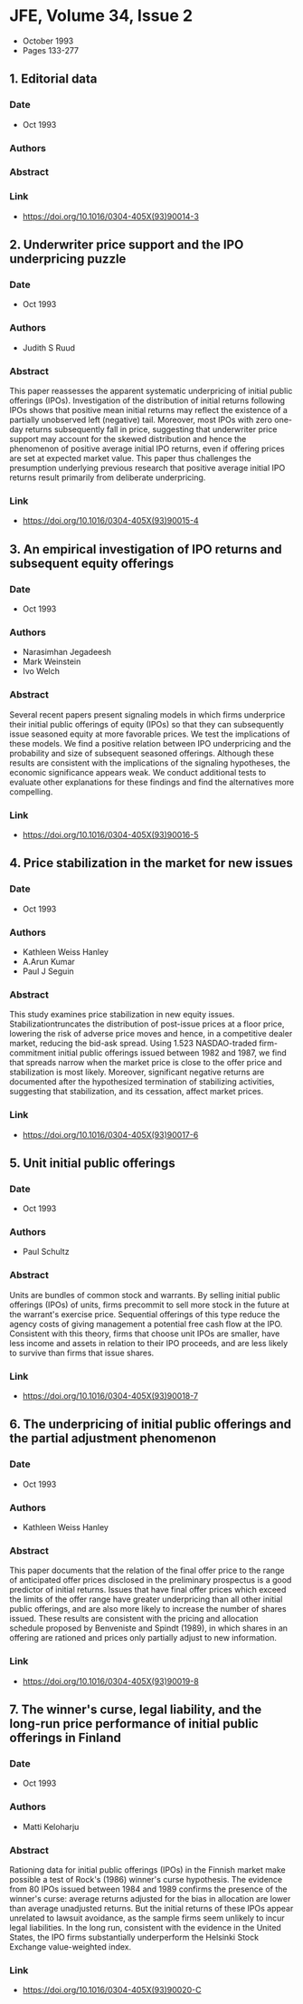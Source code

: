 # JFE, Volume 34, Issue 2
- October 1993
- Pages 133-277

## 1. Editorial data
### Date
- Oct 1993
### Authors
### Abstract

### Link
- https://doi.org/10.1016/0304-405X(93)90014-3

## 2. Underwriter price support and the IPO underpricing puzzle
### Date
- Oct 1993
### Authors
- Judith S Ruud
### Abstract
This paper reassesses the apparent systematic underpricing of initial public offerings (IPOs). Investigation of the distribution of initial returns following IPOs shows that positive mean initial returns may reflect the existence of a partially unobserved left (negative) tail. Moreover, most IPOs with zero one-day returns subsequently fall in price, suggesting that underwriter price support may account for the skewed distribution and hence the phenomenon of positive average initial IPO returns, even if offering prices are set at expected market value. This paper thus challenges the presumption underlying previous research that positive average initial IPO returns result primarily from deliberate underpricing.
### Link
- https://doi.org/10.1016/0304-405X(93)90015-4

## 3. An empirical investigation of IPO returns and subsequent equity offerings
### Date
- Oct 1993
### Authors
- Narasimhan Jegadeesh
- Mark Weinstein
- Ivo Welch
### Abstract
Several recent papers present signaling models in which firms underprice their initial public offerings of equity (IPOs) so that they can subsequently issue seasoned equity at more favorable prices. We test the implications of these models. We find a positive relation between IPO underpricing and the probability and size of subsequent seasoned offerings. Although these results are consistent with the implications of the signaling hypotheses, the economic significance appears weak. We conduct additional tests to evaluate other explanations for these findings and find the alternatives more compelling.
### Link
- https://doi.org/10.1016/0304-405X(93)90016-5

## 4. Price stabilization in the market for new issues
### Date
- Oct 1993
### Authors
- Kathleen Weiss Hanley
- A.Arun Kumar
- Paul J Seguin
### Abstract
This study examines price stabilization in new equity issues. Stabilizationtruncates the distribution of post-issue prices at a floor price, lowering the risk of adverse price moves and hence, in a competitive dealer market, reducing the bid-ask spread. Using 1.523 NASDAO-traded firm- commitment initial public offerings issued between 1982 and 1987, we find that spreads narrow when the market price is close to the offer price and stabilization is most likely. Moreover, significant negative returns are documented after the hypothesized termination of stabilizing activities, suggesting that stabilization, and its cessation, affect market prices.
### Link
- https://doi.org/10.1016/0304-405X(93)90017-6

## 5. Unit initial public offerings
### Date
- Oct 1993
### Authors
- Paul Schultz
### Abstract
Units are bundles of common stock and warrants. By selling initial public offerings (IPOs) of units, firms precommit to sell more stock in the future at the warrant's exercise price. Sequential offerings of this type reduce the agency costs of giving management a potential free cash flow at the IPO. Consistent with this theory, firms that choose unit IPOs are smaller, have less income and assets in relation to their IPO proceeds, and are less likely to survive than firms that issue shares.
### Link
- https://doi.org/10.1016/0304-405X(93)90018-7

## 6. The underpricing of initial public offerings and the partial adjustment phenomenon
### Date
- Oct 1993
### Authors
- Kathleen Weiss Hanley
### Abstract
This paper documents that the relation of the final offer price to the range of anticipated offer prices disclosed in the preliminary prospectus is a good predictor of initial returns. Issues that have final offer prices which exceed the limits of the offer range have greater underpricing than all other initial public offerings, and are also more likely to increase the number of shares issued. These results are consistent with the pricing and allocation schedule proposed by Benveniste and Spindt (1989), in which shares in an offering are rationed and prices only partially adjust to new information.
### Link
- https://doi.org/10.1016/0304-405X(93)90019-8

## 7. The winner's curse, legal liability, and the long-run price performance of initial public offerings in Finland
### Date
- Oct 1993
### Authors
- Matti Keloharju
### Abstract
Rationing data for initial public offerings (IPOs) in the Finnish market make possible a test of Rock's (1986) winner's curse hypothesis. The evidence from 80 IPOs issued between 1984 and 1989 confirms the presence of the winner's curse: average returns adjusted for the bias in allocation are lower than average unadjusted returns. But the initial returns of these IPOs appear unrelated to lawsuit avoidance, as the sample firms seem unlikely to incur legal liabilities. In the long run, consistent with the evidence in the United States, the IPO firms substantially underperform the Helsinki Stock Exchange value-weighted index.
### Link
- https://doi.org/10.1016/0304-405X(93)90020-C

